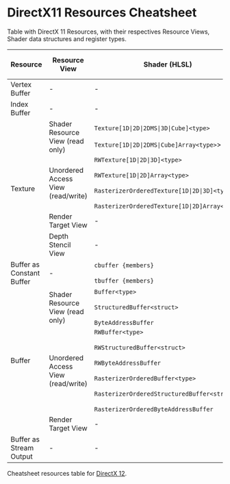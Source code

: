 # DirectX11 Resources Cheatsheet

Table with DirectX 11 Resources, with their respectives Resource Views, Shader data structures and register types.

<!--
<table>
    <thead>
        <tr>
            <th>Layer 1</th>
            <th>Layer 2</th>
            <th>Layer 3</th>
        </tr>
    </thead>
    <tbody>
        <tr>
            <td rowspan=4>L1 Name</td>
            <td rowspan=2>L2 Name A</td>
            <td>L3 Name A</td>
        </tr>
        <tr>
            <td>L3 Name B</td>
        </tr>
        <tr>
            <td rowspan=2>L2 Name B</td>
            <td>L3 Name C</td>
        </tr>
        <tr>
            <td>L3 Name D</td>
        </tr>
    </tbody>
</table>
-->

<table>
    <thead>
        <tr>
            <th>Resource</th>
            <th>Resource View</th>
            <th>Shader (HLSL)</th>
            <th>Shader Register Type</th>
        </tr>
    </thead>
    <tbody>
        <!-- VERTEX BUFFER -->
        <tr>
            <td>Vertex Buffer</td>
            <td>-</td>
            <td>-</td>
            <td> </td>
        </tr>
        <!-- INDEX BUFFER -->
        <tr>
            <td>Index Buffer</td>
            <td>-</td>
            <td>-</td>
            <td> </td>
        </tr>
        <!-- TEXTURE -->
        <tr>
            <td rowspan=4>Texture</td>
            <td>Shader Resource View (read only)</td>
            <td><code>Texture[1D|2D|2DMS|3D|Cube]&lt;type&gt;</code> <br><br> <code>Texture[1D|2D|2DMS|Cube]Array&lt;type&gt;</code>></td>
            <td><code>t</code></td>
        </tr>
        <tr>
            <td>Unordered Access View (read/write)</td>
            <td><code>RWTexture[1D|2D|3D]&lt;type&gt;</code> <br><br> <code>RWTexture[1D|2D]Array&lt;type&gt;</code> <br><br> <code>RasterizerOrderedTexture[1D|2D|3D]&lt;type&gt</code> <br><br> <code>RasterizerOrderedTexture[1D|2D]Array&lt;type&gt</code></td>
            <td><code>u</code></td>
        </tr>
        <tr>
            <td>Render Target View</td>
            <td>-<type></td>
            <td> </td>
        </tr>
        <tr>
            <td>Depth Stencil View</td>
            <td>-<type></td>
            <td> </td>
        </tr>
        <!-- BUFFER AS CONSTANT BUFFER -->
        <tr>
            <td>Buffer as Constant Buffer</td>
            <td>-</td>
            <td><code>cbuffer {members}</code> <br><br> <code>tbuffer {members}</code></td>
            <td><code>b</code></td>
        </tr>
        <!-- BUFFER -->
        <tr>
            <td rowspan=3>Buffer</td>
            <td>Shader Resource View (read only)</td>
            <td><code>Buffer&lt;type&gt;</code> <br><br> <code>StructuredBuffer&lt;struct&gt;</code> <br><br> <code>ByteAddressBuffer</code></td>
            <td><code>t</code></td>
        </tr>
        <tr>
            <td>Unordered Access View (read/write)</td>
            <td><code>RWBuffer&lt;type&gt;</code> <br><br> <code>RWStructuredBuffer&lt;struct&gt;</code> <br><br> <code>RWByteAddressBuffer</code> <br><br> <code>RasterizerOrderedBuffer&lt;type&gt;</code> <br><br> <code>RasterizerOrderedStructuredBuffer&lt;struct&gt;</code> <br><br> <code>RasterizerOrderedByteAddressBuffer</code></td>
            <td><code>u</code></td>
        </tr>
        <tr>
            <td>Render Target View</td>
            <td>-<type></td>
            <td> </td>
        </tr>
        <!-- BUFFER AS STREAM OUTPUT -->
        <tr>
            <td>Buffer as Stream Output</td>
            <td>-</td>
            <td>-</td>
            <td> </td>
        </tr>
    </tbody>
</table>

Cheatsheet resources table for [DirectX 12](https://github.com/AaronRuizMoraUK/DirectX12-Resources-Cheatsheet/blob/main/README.md).

